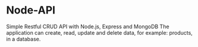 # Node-API

Simple Restful CRUD API with Node.js, Express and MongoDB
The application can create, read, update and delete data, for example: products, in a database.
